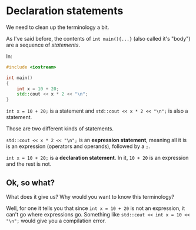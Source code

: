 # Declaration statements

We need to clean up the terminology a bit.

As I've said before, the contents of `int main(){...}` (also called it's "body") are a sequence of *statements*.

In:
```cpp
#include <iostream>

int main()
{
    int x = 10 + 20;
    std::cout << x * 2 << "\n";
}
```

`int x = 10 + 20;` is a statement and `std::cout << x * 2 << "\n";` is also a statement.

Those are two different kinds of statements.

`std::cout << x * 2 << "\n";` is an **expression statement**, meaning all it is is an expression (operators and operands), followed by a `;`.

`int x = 10 + 20;` is a **declaration statement**. In it, `10 + 20` is an expression and the rest is not.

## Ok, so what?

What does it give us? Why would you want to know this terminology?

Well, for one it tells you that since `int x = 10 + 20` is not an expression, it can't go where expressions go. Something like `std::cout << int x = 10 << "\n";` would give you a compilation error.
